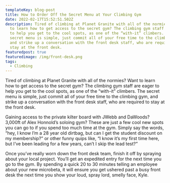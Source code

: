 ```yaml
---
templateKey: blog-post
title: How to Order Off the Secret Menu at Your Climbing Gym
date: 2022-02-17T15:52:51.502Z
description: Tired of climbing at Planet Granite with all of the normies? Want
  to learn how to get access to the secret gym? The climbing gym staff are eager
  to help you get to the cool spots, as one of the “with-it” climbers. The
  secret menu is simple, just commit all of your free time to the climbing gym,
  and strike up a conversation with the front desk staff, who are required to
  stay at the front desk.
featuredpost: true
featuredimage: /img/front-desk.png
tags:
  - Climbing
---
```

Tired of climbing at Planet Granite with all of the normies? Want to learn how to get access to the secret gym? The climbing gym staff are eager to help you get to the cool spots, as one of the “with-it” climbers. The secret menu is simple, just commit all of your free time to the climbing gym, and strike up a conversation with the front desk staff, who are required to stay at the front desk.



Gaining access to the private kilter board with JWebb and DaWoods? 3,000ft of Alex Honnold’s soloing gym? These are just a few cool new spots you can go to if you spend too much time at the gym. Simply say the words, “hey, I know I’m a 28 year old dirtbag, but can I get the student discount on my membership?” or other funny quips like, “I know it’s my first time here, but I’ve been leading for a few years, can’t I skip the lead test?”



Once you’ve really worn down the front desk team, finish it off by spraying about your local project. You’ll get an expedited entry for the next time you go to the gym. By spending a quick 20 to 30 minutes telling an employee about your new microbeta, it will ensure you get ushered past a busy front desk the next time you show your loud, spray lord, smelly face, Kyle.